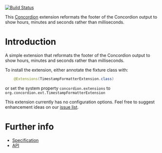 [![Build Status](https://travis-ci.org/concordion/concordion-timestamp-formatter-extension.svg?branch=master)](https://travis-ci.org/concordion/concordion-timestamp-formatter-extension)

This [Concordion](http://www.concordion.org) extension reformats the footer of the Concordion output to show hours, minutes and seconds rather than milliseconds.

# Introduction

A simple extension that reformats the footer of the Concordion output to show hours, minutes and seconds rather than milliseconds.

To install the extension, either annotate the fixture class with:

```java
    @Extensions(TimestampFormatterExtension.class)
```

or set the system property `concordion.extensions` to `org.concordion.ext.TimestampFormatterExtension`

This extension currently has no configuration options. Feel free to suggest enhancement ideas on our [issue list](https://github.com/concordion/concordion-timestamp-formatter-extension/issues).

# Further info

* [Specification](http://concordion.github.io/concordion-timestamp-formatter-extension/spec/TimestampFormatter.html)
* [API](http://concordion.github.io/concordion-timestamp-formatter-extension/api/index.html)